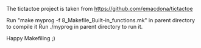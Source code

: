 The tictactoe project is taken from https://github.com/emacdona/tictactoe

Run "make myprog -f 8_Makefile_Built-in_functions.mk" in parent directory to compile it
Run ./myprog in parent directory to run it. 

Happy Makefiling ;)